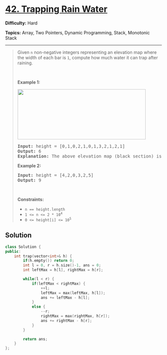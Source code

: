 # [42. Trapping Rain Water](https://leetcode.com/problems/trapping-rain-water/)

**Difficulty:** Hard

**Topics:** Array, Two Pointers, Dynamic Programming, Stack, Monotonic Stack

---



<blockquote>

<p>Given <code>n</code> non-negative integers representing an elevation map where the width of each bar is <code>1</code>, compute how much water it can trap after raining.</p>

<p>&nbsp;</p>
<p><strong class="example">Example 1:</strong></p>
<img src="https://assets.leetcode.com/uploads/2018/10/22/rainwatertrap.png" style="width: 412px; height: 161px;" />
<pre>
<strong>Input:</strong> height = [0,1,0,2,1,0,1,3,2,1,2,1]
<strong>Output:</strong> 6
<strong>Explanation:</strong> The above elevation map (black section) is represented by array [0,1,0,2,1,0,1,3,2,1,2,1]. In this case, 6 units of rain water (blue section) are being trapped.
</pre>

<p><strong class="example">Example 2:</strong></p>

<pre>
<strong>Input:</strong> height = [4,2,0,3,2,5]
<strong>Output:</strong> 9
</pre>

<p>&nbsp;</p>
<p><strong>Constraints:</strong></p>

<ul>
	<li><code>n == height.length</code></li>
	<li><code>1 &lt;= n &lt;= 2 * 10<sup>4</sup></code></li>
	<li><code>0 &lt;= height[i] &lt;= 10<sup>5</sup></code></li>
</ul>


</blockquote>

## Solution
```cpp
class Solution {
public:
    int trap(vector<int>& h) {
        if(h.empty()) return 0;
        int l = 0, r = h.size()-1, ans = 0;
        int leftMax = h[l], rightMax = h[r];

        while(l < r) {
            if(leftMax < rightMax) {
                ++l;
                leftMax = max(leftMax, h[l]);
                ans += leftMax - h[l];
            }
            else {
                --r;
                rightMax = max(rightMax, h[r]);
                ans += rightMax - h[r];
            }
        }

        return ans;
    }
};
```
